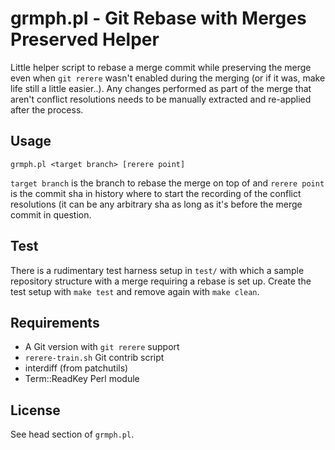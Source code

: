 # grmph.pl - Git Rebase with Merges Preserved Helper

Little helper script to rebase a merge commit while preserving the merge even
when `git rerere` wasn't enabled during the merging (or if it was, make life
still a little easier..). Any changes performed as part of the merge that aren't
conflict resolutions needs to be manually extracted and re-applied after the
process.

## Usage

	grmph.pl <target branch> [rerere point]

`target branch` is the branch to rebase the merge on top of and `rerere point`
is the commit sha in history where to start the recording of the conflict
resolutions (it can be any arbitrary sha as long as it's before the merge
commit in question.

## Test

There is a rudimentary test harness setup in `test/` with which a sample
repository structure with a merge requiring a rebase is set up. Create the
test setup with `make test` and remove again with `make clean`.

## Requirements

* A Git version with `git rerere` support
* `rerere-train.sh` Git contrib script
* interdiff (from patchutils)
* Term::ReadKey Perl module

## License

See head section of `grmph.pl`.
